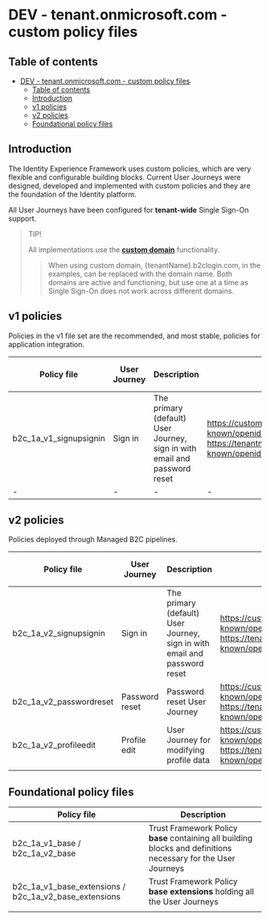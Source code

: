 # DEV - tenant.onmicrosoft.com - custom policy files

## Table of contents

- [DEV - tenant.onmicrosoft.com - custom policy files](#dev---tenantonmicrosoftcom---custom-policy-files)
  - [Table of contents](#table-of-contents)
  - [Introduction](#introduction)
  - [v1 policies](#v1-policies)
  - [v2 policies](#v2-policies)
  - [Foundational policy files](#foundational-policy-files)

## Introduction

The Identity Experience Framework uses custom policies, which are very flexible and configurable building blocks. Current User Journeys were designed, developed and implemented with custom policies and they are the foundation of the Identity platform.

All User Journeys have been configured for **tenant-wide** Single Sign-On support.

>TIP!
>
>All implementations use the [**custom domain**](https://learn.microsoft.com/azure/active-directory-b2c/custom-domain?pivots=b2c-custom-policy) functionality.
>>When using custom domain, {tenantName}.b2clogin.com, in the examples, can be replaced with the domain name.
>Both domains are active and functioning, but use one at a time as Single Sign-On does not work across different domains.

## v1 policies

Policies in the v1 file set are the recommended, and most stable, policies for application integration.

| Policy file | User Journey | Description | Metadata endpoint | User Journey test link | Custom domain |
| -           | -            | -           | -                 | -                      | -                     |
| b2c_1a_v1_signupsignin | Sign in | The primary (default) User Journey, sign in with email and password reset | <https://custom.domain.com/tenantname.onmicrosoft.com/v2.0/.well-known/openid-configuration?p=b2c_1a_v1_signupsignin> <https://tenantname.b2clogin.com/tenantname.onmicrosoft.com/v2.0/.well-known/openid-configuration?p=b2c_1a_v1_signupsignin> | [Sign In](https://custom.domain.com/tenantname.onmicrosoft.com/oauth2/v2.0/authorize?p=b2c_1a_v1_signupsignin&client_id=<jwtms-application-id>&nonce=defaultNonce&redirect_uri=https%3A%2F%2Fjwt.ms&scope=openid&response_type=id_token) | custom.domain.com tenantname.b2clogin.com |
| -           | -            | -           | -                 | -                      | -                     |

## v2 policies

Policies deployed through Managed B2C pipelines.

| Policy file | User Journey | Description | Metadata endpoint | User Journey test link | Custom domain |
| -           | -            | -           | -                 | -                      | -                     |
| b2c_1a_v2_signupsignin | Sign in | The primary (default) User Journey, sign in with email and password reset | <https://custom.domain.com/tenantname.onmicrosoft.com/v2.0/.well-known/openid-configuration?p=b2c_1a_v2_signupsignin> <https://tenantname.b2clogin.com/tenantname.onmicrosoft.com/v2.0/.well-known/openid-configuration?p=b2c_1a_v2_signupsignin> | [Sign In](https://custom.domain.com/tenantname.onmicrosoft.com/oauth2/v2.0/authorize?p=b2c_1a_v2_signupsignin&client_id=<jwtms-application-id>&nonce=defaultNonce&redirect_uri=https%3A%2F%2Fjwt.ms&scope=openid&response_type=id_token) | custom.domain.com tenantname.b2clogin.com |
| b2c_1a_v2_passwordreset | Password reset | Password reset User Journey | <https://custom.domain.com/tenantname.onmicrosoft.com/v2.0/.well-known/openid-configuration?p=b2c_1a_v2_passwordreset> <https://tenantname.b2clogin.com/tenantname.onmicrosoft.com/v2.0/.well-known/openid-configuration?p=b2c_1a_v2_passwordreset> | [Password reset](https://custom.domain.com/tenantname.onmicrosoft.com/oauth2/v2.0/authorize?p=b2c_1a_v2_passwordreset&client_id=<jwtms-application-id>&nonce=defaultNonce&redirect_uri=https%3A%2F%2Fjwt.ms&scope=openid&response_type=id_token) | custom.domain.com tenantname.b2clogin.com |
| b2c_1a_v2_profileedit | Profile edit | User Journey for modifying profile data  | <https://custom.domain.com/tenantname.onmicrosoft.com/v2.0/.well-known/openid-configuration?p=b2c_1a_v2_profileedit> <https://tenantname.b2clogin.com/tenantname.onmicrosoft.com/v2.0/.well-known/openid-configuration?p=b2c_1a_v2_profileedit> | [Profile edit](https://custom.domain.com/tenantname.onmicrosoft.com/oauth2/v2.0/authorize?p=b2c_1a_v2_profileedit&client_id=<jwtms-application-id>&nonce=defaultNonce&redirect_uri=https%3A%2F%2Fjwt.ms&scope=openid&response_type=id_token) | custom.domain.com tenantname.b2clogin.com |
|             |              |             |                   |                        |                       |

## Foundational policy files

| Policy file | Description |
| -           | -           |
| b2c_1a_v1_base / b2c_1a_v2_base | Trust Framework Policy **base** containing all building blocks and definitions necessary for the User Journeys |
| b2c_1a_v1_base_extensions / b2c_1a_v2_base_extensions | Trust Framework Policy **base extensions** holding all the User Journeys |
|             |              |             |                   |                        |                       |
